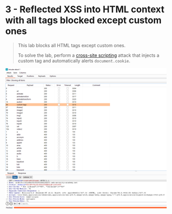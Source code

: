 # 3 - Reflected XSS into HTML context with all tags blocked except custom ones

> This lab blocks all HTML tags except custom ones.
>
>  To solve the lab, perform a [cross-site scripting](https://portswigger.net/web-security/cross-site-scripting) attack that injects a custom tag and automatically alerts `document.cookie`.



![](../../../.gitbook/assets/imagen%20%28649%29.png)

